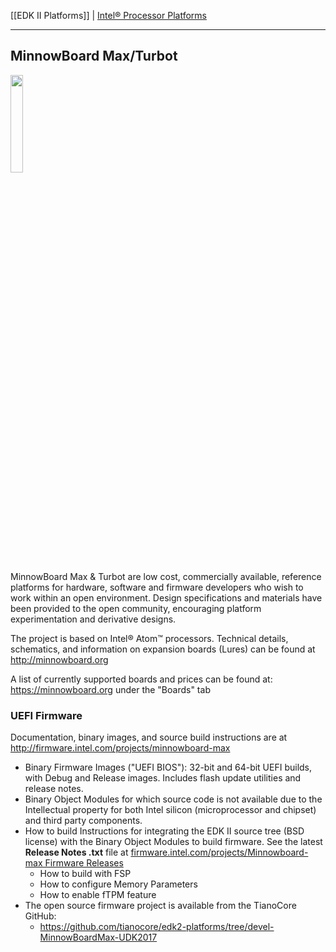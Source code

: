 [[EDK II Platforms]] | [Intel® Processor Platforms](https://github.com/tianocore/tianocore.github.io/wiki/EDK-II-Platforms#intel-processor-platforms)

***

## MinnowBoard Max/Turbot

<img src="https://minnowboard.org/wp-content/uploads/2017/10/MBTurbot-dual-core-Top-0001-171002-1.png" width="20%" height="20%" >


MinnowBoard Max & Turbot are low cost, commercially available, reference platforms for hardware, software and firmware developers who wish to work within an open environment. Design specifications and materials have been provided to the open community, encouraging platform experimentation and derivative designs.

The project is based on Intel® Atom™ processors. Technical details, schematics, and information on expansion boards (Lures) can be found at http://minnowboard.org 

A list of currently supported boards and prices can be found at: https://minnowboard.org under the "Boards" tab

### UEFI Firmware

Documentation, binary images, and source build instructions are at http://firmware.intel.com/projects/minnowboard-max

* Binary Firmware Images ("UEFI BIOS"): 32-bit and 64-bit UEFI builds, with Debug and Release images. Includes flash update utilities and release notes.
* Binary Object Modules for which source code is not available due to the Intellectual property for both Intel silicon (microprocessor and chipset) and third party components.
* How to build Instructions for integrating the EDK II source tree (BSD license) with the Binary Object Modules to build firmware. See the latest **Release Notes .txt** file at [firmware.intel.com/projects/Minnowboard-max Firmware Releases](http://firmware.intel.com/projects/minnowboard-max#Releases:)
   * How to build with FSP
   * How to configure Memory Parameters
   * How to enable fTPM feature
* The open source firmware project is available from the TianoCore GitHub:
   * https://github.com/tianocore/edk2-platforms/tree/devel-MinnowBoardMax-UDK2017